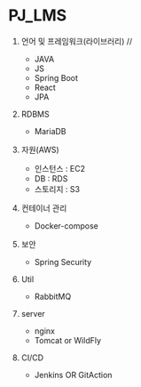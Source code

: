 # PJ_LMS

1. 언어 및 프레임워크(라이브러리) //

   - JAVA
   - JS
   - Spring Boot
   - React
   - JPA

2. RDBMS

   - MariaDB

3. 자원(AWS)

   - 인스턴스 : EC2
   - DB : RDS
   - 스토리지 : S3

4. 컨테이너 관리

   - Docker-compose

5. 보안

   - Spring Security

6. Util

   - RabbitMQ

7. server

   - nginx
   - Tomcat or WildFly

8. CI/CD
   - Jenkins OR GitAction
